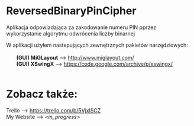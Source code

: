# ReversedBinaryPinCipher

Aplikacja odpowiadająca za zakodowanie numeru PIN pprzez wykorzystanie algorytmu odwrócenia liczby binarnej

W aplikacji użyłem nastepujących zewnętrznych pakietów narzędziowych: <br /><br />
&nbsp;&nbsp;&nbsp;&nbsp;&nbsp;&nbsp; **(GUI) MiGLayout** --> http://www.miglayout.com/ <br />
&nbsp;&nbsp;&nbsp;&nbsp;&nbsp;&nbsp; **(GUI) XSwingX** --> https://code.google.com/archive/p/xswingx/ <br /><br />

# Zobacz także:
 Trello --> https://trello.com/b/5VjxlSCZ <br />
 My Website --> *<in_progress>*
